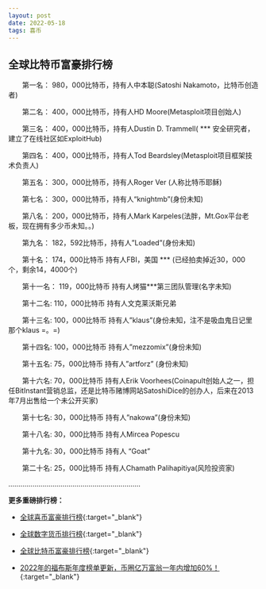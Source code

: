 ```yaml
---
layout: post
date: 2022-05-18
tags: 喜币
---
```



## 全球比特币富豪排行榜

　　第一名： 980，000比特币，持有人中本聪(Satoshi Nakamoto，比特币创造者)

　　第二名： 400，000比特币，持有人HD Moore(Metasploit项目创始人)

　　第三名： 400，000比特币，持有人Dustin D. Trammell( *** 安全研究者，建立了在线社区如ExploitHub)

　　第四名： 400，000比特币，持有人Tod Beardsley(Metasploit项目框架技术负责人)

　　第五名： 300，000比特币，持有人Roger Ver (人称比特币耶稣)

　　第七名： 300，000比特币，持有人“knightmb”(身份未知)

　　第八名： 200，000比特币，持有人Mark Karpeles(法胖，Mt.Gox平台老板，现在拥有多少币未知。。)

　　第九名： 182，592比特币，持有人”Loaded”(身份未知)

　　第十名： 174，000比特币 持有人FBI，美国 *** (已经拍卖掉近30，000个，剩余14，4000个)

　　第十一名： 119，000比特币 持有人烤猫***第三团队管理(名字未知)

　　第十二名: 110，000比特币 持有人文克莱沃斯兄弟

　　第十三名: 100，000比特币 持有人”klaus”(身份未知，注不是吸血鬼日记里那个klaus =。=)

　　第十四名: 100，000比特币 持有人”mezzomix”(身份未知)

　　第十五名: 75，000比特币 持有人”artforz” (身份未知)

　　第十六名: 70，000比特币 持有人Erik Voorhees(Coinapult创始人之一，担任BitInstant营销总监，还是比特币赌博网站SatoshiDice的创办人，后来在2013年7月出售给一个未公开买家)

　　第十七名: 30，000比特币 持有人”nakowa”(身份未知)

　　第十八名: 30，000比特币 持有人Mircea Popescu

　　第十九名: 30，000比特币 持有人 “Goat”

　　第二十名: 25，000比特币 持有人Chamath Palihapitiya(风险投资家)


…………………………………………………………

**更多重磅排行榜：**

- [全球喜币富豪排行榜](https://hcntomoon.github.io/%E5%85%A8%E7%90%83%E5%96%9C%E5%B8%81%E5%AF%8C%E8%B1%AA%E6%8E%92%E8%A1%8C%E6%A6%9C/){:target="_blank"} 

- [全球数字货币排行榜](https://hcntomoon.github.io/%E5%85%A8%E7%90%83%E6%95%B0%E5%AD%97%E8%B4%A7%E5%B8%81%E6%8E%92%E8%A1%8C%E6%A6%9C/){:target="_blank"} 

- [全球比特币富豪排行榜](https://hcntomoon.github.io/%E5%85%A8%E7%90%83%E6%AF%94%E7%89%B9%E5%B8%81%E5%AF%8C%E8%B1%AA%E6%8E%92%E8%A1%8C%E6%A6%9C/){:target="_blank"} 

- [2022年的福布斯年度榜单更新，币圈亿万富翁一年内增加60%！](https://hcntomoon.github.io/2022%E5%B9%B4%E7%9A%84%E7%A6%8F%E5%B8%83%E6%96%AF%E5%B9%B4%E5%BA%A6%E6%A6%9C%E5%8D%95){:target="_blank"} 

